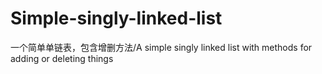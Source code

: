 # Simple-singly-linked-list
一个简单单链表，包含增删方法/A simple singly linked list with methods for adding or deleting things
